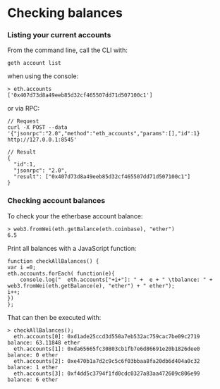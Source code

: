 # Checking balances

### Listing your current accounts

From the command line, call the CLI with:
```
geth account list
```

when using the console:
```
> eth.accounts
['0x407d73d8a49eeb85d32cf465507dd71d507100c1']
```

or via RPC:
```
// Request
curl -X POST --data '{"jsonrpc":"2.0","method":"eth_accounts","params":[],"id":1} http://127.0.0.1:8545'

// Result
{
  "id":1,
  "jsonrpc": "2.0",
  "result": ["0x407d73d8a49eeb85d32cf465507dd71d507100c1"]
}
```
### Checking account balances

To check your the etherbase account balance:
```
> web3.fromWei(eth.getBalance(eth.coinbase), "ether")
6.5
```

Print all balances with a JavaScript function:
```
function checkAllBalances() { 
var i =0; 
eth.accounts.forEach( function(e){
 	console.log("  eth.accounts["+i+"]: " +  e + " \tbalance: " + web3.fromWei(eth.getBalance(e), "ether") + " ether"); 
i++; 
})
}; 
```
That can then be executed with:
```
> checkAllBalances();
  eth.accounts[0]: 0xd1ade25ccd3d550a7eb532ac759cac7be09c2719 	balance: 63.11848 ether
  eth.accounts[1]: 0xda65665fc30803cb1fb7e6d86691e20b1826dee0 	balance: 0 ether
  eth.accounts[2]: 0xe470b1a7d2c9c5c6f03bbaa8fa20db6d404a0c32 	balance: 1 ether
  eth.accounts[3]: 0xf4dd5c3794f1fd0cdc0327a83aa472609c806e99 	balance: 6 ether
```